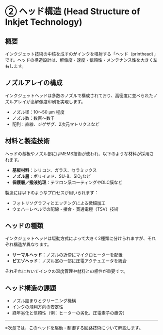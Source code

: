 # ② ヘッド構造 (Head Structure of Inkjet Technology)

## 概要

インクジェット技術の中核を成すのがインクを噴射する「ヘッド（printhead）」です。ヘッドの構造設計は、解像度・速度・信頼性・メンテナンス性を大きく左右します。

## ノズルアレイの構成

インクジェットヘッドは多数のノズルで構成されており、高密度に並べられたノズルアレイが高解像度印刷を実現します。

- ノズル径：10～50 µm 程度
- ノズル数：数百〜数千
- 配列：直線、ジグザグ、2次元マトリクスなど

## 材料と製造技術

ヘッドの基板やノズル部にはMEMS技術が使われ、以下のような材料が採用されます。

- **基板材料**：シリコン、ガラス、セラミックス
- **ノズル層**：ポリイミド、SU-8、SiO₂など
- **保護層／撥液処理**：テフロン系コーティングやDLC膜など

製造には以下のようなプロセスが用いられます：

- フォトリソグラフィとエッチングによる微細加工  
- ウェハーレベルでの配線・接合・貫通電極（TSV）技術  

## ヘッドの種類

インクジェットヘッドは駆動方式によって大きく2種類に分けられますが、それぞれ構造が異なります。

- **サーマルヘッド**：ノズルの近傍にマイクロヒーターを配置
- **ピエゾヘッド**：ノズル室の一部に圧電アクチュエータを統合

それぞれにおいてインクの温度管理や材料との相性が重要です。

## ヘッド構造の課題

- ノズル詰まりとクリーニング機構  
- インクの飛翔方向の安定性  
- 経年劣化と信頼性（例：ヒーターの劣化、圧電素子の疲労）

---

※次章では、このヘッドを駆動・制御する回路技術について解説します。
